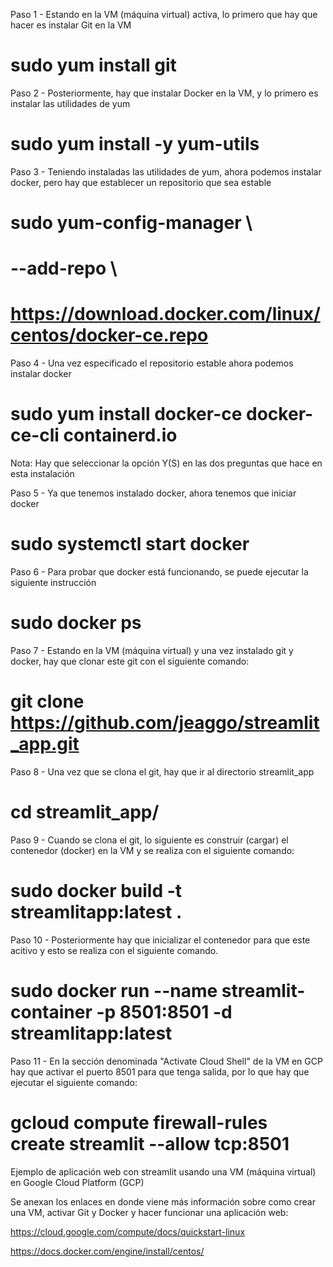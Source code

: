 Paso 1 - Estando en la VM (máquina virtual) activa, lo primero que hay que hacer es instalar Git en la VM
# sudo yum install git

Paso 2 - Posteriormente, hay que instalar Docker en la VM, y lo primero es instalar las utilidades de yum
# sudo yum install -y yum-utils

Paso 3 - Teniendo instaladas las utilidades de yum, ahora podemos instalar docker, pero hay que establecer un repositorio que sea estable

# sudo yum-config-manager \

#   --add-repo \

#   https://download.docker.com/linux/centos/docker-ce.repo

Paso 4 - Una vez especificado el repositorio estable ahora podemos instalar docker
# sudo yum install docker-ce docker-ce-cli containerd.io
Nota: Hay que seleccionar la opción Y(S) en las dos preguntas que hace en esta instalación

Paso 5 - Ya que tenemos instalado docker, ahora tenemos que iniciar docker
# sudo systemctl start docker

Paso 6 - Para probar que docker está funcionando, se puede ejecutar la siguiente instrucción
# sudo docker ps

Paso 7 - Estando en la VM (máquina virtual) y una vez instalado git y docker, hay que clonar este git con el siguiente comando:
# git clone https://github.com/jeaggo/streamlit_app.git

Paso 8 - Una vez que se clona el git, hay que ir al directorio streamlit_app
# cd streamlit_app/

Paso 9 - Cuando se clona el git, lo siguiente es construir (cargar) el contenedor (docker) en la VM y se realiza con el siguiente comando:
# sudo docker build -t streamlitapp:latest .

Paso 10 - Posteriormente hay que inicializar el contenedor para que este acitivo y esto se realiza con el siguiente comando.
# sudo docker run --name streamlit-container -p 8501:8501 -d streamlitapp:latest 

Paso 11 - En la sección denominada "Activate Cloud Shell" de la VM en GCP hay que activar el puerto 8501 para que tenga salida, por lo que hay que ejecutar el siguiente comando:
# gcloud compute firewall-rules create streamlit --allow tcp:8501


Ejemplo de aplicación web con streamlit usando una VM (máquina virtual) en Google Cloud Platform (GCP)

Se anexan los enlaces en donde viene más información sobre como crear una VM, activar Git y Docker y hacer funcionar una aplicación web:

https://cloud.google.com/compute/docs/quickstart-linux

https://docs.docker.com/engine/install/centos/

